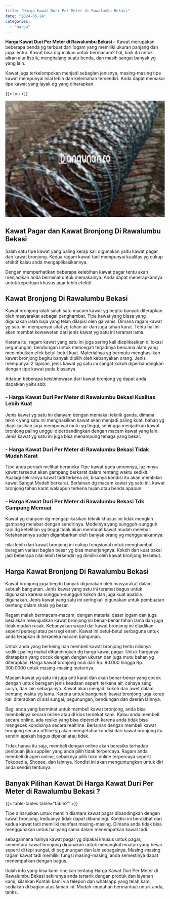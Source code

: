 ```yaml
---
title: "Harga Kawat Duri Per Meter di Rawalumbu Bekasi"
date: "2024-05-24"
categories: 
  - "harga"
---
```


**Harga Kawat Duri Per Meter di Rawalumbu Bekasi** – Kawat merupakan beberapa benda yg terbuat dari logam yang memiliki ukuran panjang dan juga lentur. Kawat bisa digunakan untuk bermacam2 hal, baik itu untuk aliran alur listrik, menghalang suatu benda, dan masih sangat banyak yg yang lain.

Kawat juga terkelompokan menjadi sebagian jenisnya, masing-masing tipe kawat mempunyai nilai lebih dan kelemahan tersendiri. Anda dapat memakai tipe kawat yang layak dg yang diharapkan.

{{< toc >}}

![Harga Kawat Duri Per Meter di Rawalumbu Bekasi](/images/jual-kawat-murah42.png)

## Kawat Pagar dan Kawat Bronjong Di Rawalumbu Bekasi

Salah satu tipe kawat yang paling kerap kali digunakan yaitu kawat pagar dan kawat bronjong. Kedua ragam kawat tadi mempunyai kualitas yg cukup efektif kalau anda mengaplikasikannya.

Dengan memperhatikan beberapa kelebihan kawat pagar tentu akan menjadikan anda berminat untuk memakainya. Anda dapat menerapkannya untuk keperluan khusus agar lebih efektif.

## Kawat Bronjong Di Rawalumbu Bekasi

Kawat bronjong ialah salah satu macam kawat yg begitu banyak diterapkan oleh masyarakat sebagai penghambat. Tipe kawat yang biasa yang digunakan ialah baja yang telah dilapisi oleh galvanis. Dimana ragam kawat yg satu ini mempunyai sifat yg tahan air dan juga tahan karat. Tentu hal ini akan membat kewawetan dari jenis kawat yg satu ini teramat lama.

Karena itu, ragam kawat yang satu ini juga sering kali diaplikasikan di lokasi pegunungan, bendungan untuk mencegah terjadinya bencana alam yang menimbulkan efek betul-betul kuat. Materialnya yg bermutu menghasilkan kawat bronjong begitu banyak dipilih oleh kebanyakan orang. Jenis mempunyai 2 lapisan, jenis kawat yg satu ini sangat kokoh diperbandingkan dengan tipe kawat pada biasanya.

Adapun beberapa keistimewaan dari kawat bronjong yg dapat anda dapatkan yaitu sbb:

### \- Harga Kawat Duri Per Meter di Rawalumbu Bekasi Kualitas Lebih Kuat

Jenis kawat yg satu ini dianyam dengan memakai teknik ganda, dimana teknik yang satu ini menghasilkan kawat akan menjadi paling kuat. bahan yg diaplikasikan juga mempunyai mutu yg tinggi, sehingga menjadikan kawat bronjong paling unggul diperbandingkan dengan macam kawat yang lain. Jenis kawat yg satu ini juga bisa menampung tenaga yang besar.

### \- Harga Kawat Duri Per Meter di Rawalumbu Bekasi Tidak Mudah Karat

Tipe anda pernah melihat beraneka Tipe kawat pada umumnya, lazimnya kawat tersebut akan gampang berkarat dalam rentang waktu sedikit. Apalagi sekiranya kawat tadi terkena air, bisanya kondisi itu akan membikin kawat Sangat Mudah berkarat. Berlainan dg macam kawat yg satu ini, kawat bronjong tahan karat walaupun terkena hujan atau benda apapun.

### \- Harga Kawat Duri Per Meter di Rawalumbu Bekasi Tdk Gampang Memuai

Kawat yg dianyam dg mengaplikasikan teknik khusus ini tidak mungkin gampang melebar dengan sendirinya. Modelnya yang sungguh-sungguh rapi dg ketelitian yg tinggi tidak akan membuat kawat mudah melebar. Ketahanannya sudah digambarkan oleh banyak orang yg menggunakannya.

nilai lebih dari kawat bronjong ini cukup fungsional untuk menghambat beragam variasi bagian besar yg bisa menerjangnya. Kokoh dan kuat bakal jadi beberapa nilai lebih tersendiri yg dimiliki oleh kawat bronjong tersebut.

## Harga Kawat Bronjong Di Rawalumbu Bekasi

Kawat bronjong juga begitu banyak digunakan oleh masyarakat dalam sebuah bangunan. Jenis kawat yang satu ini teramat bagus untuk digunakan karena sungguh-sungguh kokoh dan juga kuat apabila digunakan. Jenis kawat yang satu ini seringkali digunakan untuk pembuatan benteng dalam skala yg besar.

Ragam malah bermacam-macam, dengan material dasar logam dan juga besi akan mewujudkan kawat bronjong ini benar-benar tahan lama dan juga tidak mudah rusak. Kebanyakan wujud dar kawat bronjong ini dijadikan seperti persegi atau persegi enam. Kawat ini betul-betul serbaguna untuk anda terapkan di beraneka macam bangunan.

Untuk anda yang berkeinginan membeli kawat bronjong tentu nilainya sedikit paling mahal dibandingkan dg harga kawat pagar. Untuk harganya ditetapkan yang cocok dengan dengan ukuran dan juga mutu bahan yg diterapkan. Harga kawat bronjong muli dari Rp. 90.000 hingga Rp. 300.0000 untuk masing-masing meternya.

Macam kawat yg satu ini juga anti karat dan akan benar-benar yang cocok dengan untuk beragam jenis keadaan seperti terkena air, cahaya sang surya, dan lain sebagainya. Kawat akan menjadi kokoh dan awet dalam bentang waktu yg lama. Karena untuk bangunan, kawat bronjong juga kerap kali diterapkan di sisi sungai, pegunungan, bendungan dan daerah lainnya.

Bagi anda yang berminat untuk membeli kawat bronjong, anda bisa membelinya secara online atau di kios terdekat kami. Kalau anda membeli secara online, ada resiko yang bisa diperoleh karena anda tidak bisa mengecek kondisinya secara realtime. Berlainan dengan membeli kawat bronjong secara offline yg akan mengetahui kondisi dari kawat bronjong itu sendiri apakah bagus dipakai atau tidak.

Tidak hanya itu saja, membeli dengan online akan beresiko terhadap penipuan jika supplier yang anda pilih tidak terpercaya. Ragam anda membeli di agen online, sebaiknya pilih toko online terpercaya seperti Tokopedia, Shopee, dan lainnya. Kondisi ini akan menguntungkan untuk diri anda sendiri tentunya.

## Banyak Pilihan Kawat Di Harga Kawat Duri Per Meter di Rawalumbu Bekasi ?

{{< table-tables table="table2" >}}

Tipe diharuskan untuk memlih diantara kawat pagar dibandingkan dengan kawat bronjong, keduanya tidak dapat dibandingi. Kondisi ini berakibat dari kedua kawat tadi memiliki manfaat masing-masing. Dimana anda tidak bisa menggunakan untuk hal yang sama dalam menempatkan kawat tadi.

sebagaimana halnya kawat pagar yg dipakai khusus untuk pagar, sementara kawat bronjong digunakan untuk menangkal muatan yang besar seperti di tepi sungai, di pegunungan dan lain sebagainya. Masing-masing ragam kawat tadi memiliki fungsi masing-masing, anda semestinya dapat menempatkan dengan bagus.

Itulah info yang bisa kami rincikan tentang Harga Kawat Duri Per Meter di Rawalumbu Bekasi sekiranya anda tertarik dengan produk dan layanan kami, silahkan Kontak kami via telepon dan whatsapp yang telah kami sediakan di bagian atas laman ini. Mudah-mudahan bermanfaat untuk anda, tanks.
